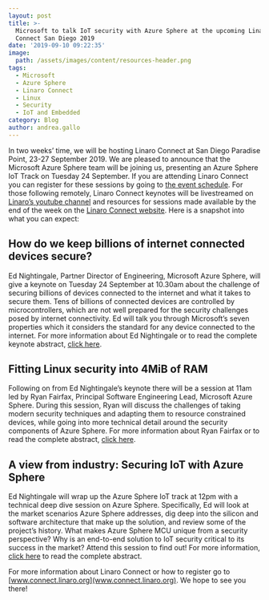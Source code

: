 ```yaml
---
layout: post
title: >-
  Microsoft to talk IoT security with Azure Sphere at the upcoming Linaro
  Connect San Diego 2019
date: '2019-09-10 09:22:35'
image:
  path: /assets/images/content/resources-header.png
tags:
  - Microsoft
  - Azure Sphere
  - Linaro Connect
  - Linux
  - Security
  - IoT and Embedded
category: Blog
author: andrea.gallo
---
```

In two weeks’ time, we will be hosting Linaro Connect at San Diego Paradise Point, 23-27 September 2019. We are pleased to announce that the Microsoft Azure Sphere team will be joining us, presenting an Azure Sphere IoT Track on Tuesday 24 September. If you are attending Linaro Connect you can register for these sessions by going to [the event schedule](https://connect.linaro.org/schedule/). For those following remotely, Linaro Connect keynotes will be livestreamed on [Linaro’s youtube channel](https://www.youtube.com/LinaroOrg/live) and resources for sessions made available by the end of the week on the [Linaro Connect website](https://connect.linaro.org/resources/). Here is a snapshot into what you can expect: 

## How do we keep billions of internet connected devices secure?

Ed Nightingale, Partner Director of Engineering, Microsoft Azure Sphere, will give a keynote on Tuesday 24 September at 10.30am about the challenge of securing billions of devices connected to the internet and what it takes to secure them. Tens of billions of connected devices are controlled by microcontrollers, which are not well prepared for the security challenges posed by internet connectivity. Ed will talk you through Microsoft’s seven properties which it considers the standard for any device connected to the internet. For more information about Ed Nightingale or to read the complete keynote abstract, [click here](https://linaroconnectsandiego.sched.com/event/SwpH/san19-200k2-keynote-securing-the-billions-of-devices-around-us?iframe=no).

## Fitting Linux security into 4MiB of RAM

Following on from Ed Nightingale’s keynote there will be a session at 11am led by Ryan Fairfax, Principal Software Engineering Lead, Microsoft Azure Sphere. During this session, Ryan will discuss the challenges of taking modern security techniques and adapting them to resource constrained devices, while going into more technical detail around the security components of Azure Sphere. For more information about Ryan Fairfax or to read the complete abstract, [click here](https://linaroconnectsandiego.sched.com/event/SufQ/san19-210-azure-sphere-fitting-linux-security-into-4-mib-of-ram). 

## A view from industry: Securing IoT with Azure Sphere

Ed Nightingale will wrap up the Azure Sphere IoT track at 12pm with a technical deep dive session on Azure Sphere. Specifically, Ed will look at the market scenarios Azure Sphere addresses, dig deep into the silicon and software architecture that make up the solution, and review some of the project’s history. What makes Azure Sphere MCU unique from a security perspective? Why is an end-to-end solution to IoT security critical to its success in the market? Attend this session to find out! For more information, [click here](https://linaroconnectsandiego.sched.com/event/SufT/san19-216-a-view-from-industry-securing-iot-with-azure-sphere) to read the complete abstract. 

For more information about Linaro Connect or how to register go to [www.connect.linaro.org](www.connect.linaro.org). We hope to see you there!
